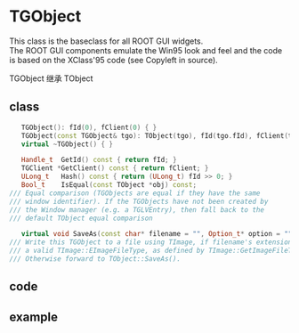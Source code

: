 <!-- TGObject.md --- 
;; 
;; Description: 
;; Author: Hongyi Wu(吴鸿毅)
;; Email: wuhongyi@qq.com 
;; Created: 三 11月  9 14:18:24 2016 (+0800)
;; Last-Updated: 三 11月  9 14:53:33 2016 (+0800)
;;           By: Hongyi Wu(吴鸿毅)
;;     Update #: 2
;; URL: http://wuhongyi.cn -->

# TGObject

This class is the baseclass for all ROOT GUI widgets.                
The ROOT GUI components emulate the Win95 look and feel and the code  
is based on the XClass'95 code (see Copyleft in source). 


TGObject 继承 TObject

## class

```cpp
   TGObject(): fId(0), fClient(0) { }
   TGObject(const TGObject& tgo): TObject(tgo), fId(tgo.fId), fClient(tgo.fClient) { }
   virtual ~TGObject() { }

   Handle_t  GetId() const { return fId; }
   TGClient *GetClient() const { return fClient; }
   ULong_t   Hash() const { return (ULong_t) fId >> 0; }
   Bool_t    IsEqual(const TObject *obj) const;
/// Equal comparison (TGObjects are equal if they have the same
/// window identifier). If the TGObjects have not been created by
/// the Window manager (e.g. a TGLVEntry), then fall back to the
/// default TObject equal comparison

   virtual void SaveAs(const char* filename = "", Option_t* option = "") const;
/// Write this TGObject to a file using TImage, if filename's extension signals
/// a valid TImage::EImageFileType, as defined by TImage::GetImageFileTypeFromFilename().
/// Otherwise forward to TObject::SaveAs().
```

## code



## example




<!-- TGObject.md ends here -->
